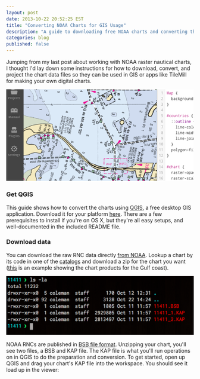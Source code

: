 ```yaml
---
layout: post
date: 2013-10-22 20:52:25 EST
title: "Converting NOAA Charts for GIS Usage"
description: "A guide to downloading free NOAA charts and converting them for use in GIS apps or TileMill."
categories: blog
published: false
---
```


Jumping from my last post about working with NOAA raster nautical charts, I thought I'd lay down some instructions for how to download, convert, and project the chart data files so they can be used in GIS or apps like TileMill for making your own digital charts.

![Charts in TileMill](/images/post-images/tilemill-chart.png)

### Get QGIS

This guide shows how to convert the charts using [QGIS](http://www.qgis.org/), a free desktop GIS application. Download it for your platform [here](http://www.qgis.org/en/site/). There are a few prerequisites to install if you're on OS X, but they're all easy setups, and well-documented in the included README file.

### Download data

You can download the raw RNC data directly [from NOAA](http://www.charts.noaa.gov/RNCs/RNCsIndv.shtml). Lookup a chart by its code in one of the [catalogs](http://www.nauticalcharts.noaa.gov/mcd/ccatalogs.htm) and download a zip for the chart you want ([this](http://www.nauticalcharts.noaa.gov/mcd/catalogs/pdf/Gulf_Chartside.pdf) is an example showing the chart products for the Gulf coast).

![BSB files](/images/post-images/bsb-files.png)

NOAA RNCs are published in [BSB file format](http://home.gdal.org/projects/bsb/). Unzipping your chart, you'll see two files, a BSB and KAP file. The KAP file is what you'll run operations on in QGIS to do the preparation and conversion. To get started, open up QGIS and drag your chart's KAP file into the workspace. You should see it load up in the viewer:

![]()